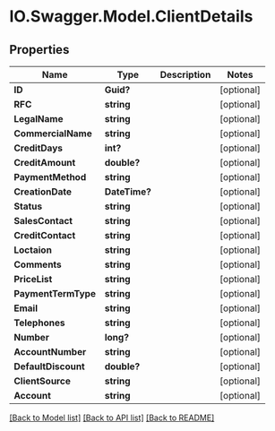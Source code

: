 # IO.Swagger.Model.ClientDetails
## Properties

Name | Type | Description | Notes
------------ | ------------- | ------------- | -------------
**ID** | **Guid?** |  | [optional] 
**RFC** | **string** |  | [optional] 
**LegalName** | **string** |  | [optional] 
**CommercialName** | **string** |  | [optional] 
**CreditDays** | **int?** |  | [optional] 
**CreditAmount** | **double?** |  | [optional] 
**PaymentMethod** | **string** |  | [optional] 
**CreationDate** | **DateTime?** |  | [optional] 
**Status** | **string** |  | [optional] 
**SalesContact** | **string** |  | [optional] 
**CreditContact** | **string** |  | [optional] 
**Loctaion** | **string** |  | [optional] 
**Comments** | **string** |  | [optional] 
**PriceList** | **string** |  | [optional] 
**PaymentTermType** | **string** |  | [optional] 
**Email** | **string** |  | [optional] 
**Telephones** | **string** |  | [optional] 
**Number** | **long?** |  | [optional] 
**AccountNumber** | **string** |  | [optional] 
**DefaultDiscount** | **double?** |  | [optional] 
**ClientSource** | **string** |  | [optional] 
**Account** | **string** |  | [optional] 

[[Back to Model list]](../README.md#documentation-for-models) [[Back to API list]](../README.md#documentation-for-api-endpoints) [[Back to README]](../README.md)

